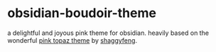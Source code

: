 # obsidian-boudoir-theme

a delightful and joyous pink theme for obsidian. heavily based on the wonderful [pink topaz theme](https://github.com/shaggyfeng/obsidian-Pink-topaz-theme) by [shaggyfeng](https://github.com/shaggyfeng).
